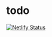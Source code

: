 # todo
[![Netlify Status](https://api.netlify.com/api/v1/badges/84312db9-4bcd-4372-8f3e-26ca706bddae/deploy-status)](https://app.netlify.com/sites/a17-01/deploys)
